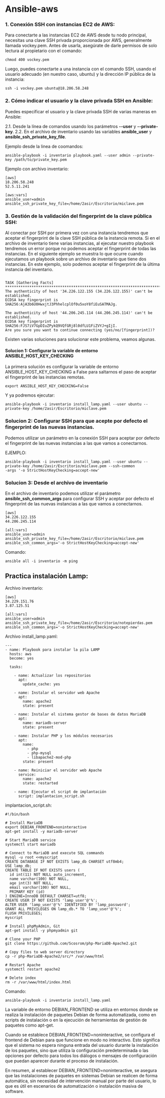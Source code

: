 # Ansible-aws

### 1. Conexión SSH con instancias EC2 de AWS:

Para conectarte a las instancias EC2 de AWS desde tu nodo principal, necesitas una clave SSH privada proporcionada por AWS, generalmente llamada vockey.pem. Antes de usarla, asegúrate de darle permisos de solo lectura al propietario con el comando:

```
chmod 400 vockey.pem
```

Luego, puedes conectarte a una instancia con el comando SSH, usando el usuario adecuado (en nuestro caso, ubuntu) y la dirección IP pública de la instancia:

```
ssh -i vockey.pem ubuntu@18.206.58.248
```

### 2. Cómo indicar el usuario y la clave privada SSH en Ansible:

Puedes especificar el usuario y la clave privada SSH de varias maneras en Ansible:

2.1. Desde la línea de comandos usando los parámetros **--user** y **--private-key**.
2.2. En el archivo de inventario usando las variables **ansible_user** y **ansible_ssh_private_key_file**.


Ejemplo desde la linea de coomandos:

```
ansible-playbook -i inventario playbook.yaml --user admin --private-key /path/to/private_key.pem
```

Ejemplo con archivo inventario: 

```
[aws]
18.206.58.248
52.5.11.241

[aws:vars]
ansible_user=admin
ansible_ssh_private_key_file=/home/2asir/Escritorio/miclave.pem
```
### 3. Gestión de la validación del fingerprint de la clave pública SSH:

Al conectar por SSH por primera vez con una instancia tendremos que aceptar el fingerprint de la
clave SSH pública de la instancia remota.
Si en el archivo de inventario tiene varias instancias, al ejecutar nuestro playbook tendremos un
error porque no podemos aceptar el fingerprint de todas las instancias.
En el siguiente ejemplo se muestra lo que ocurre cuando ejecutamos un playbook sobre un archivo
de inventario que tiene dos instancias. En este ejemplo, solo podemos aceptar el fingerprint de la
última instancia del inventario.

```

TASK [Gathering Facts]
******************************************************************************************************************
The authenticity of host '34.226.122.155 (34.226.122.155)' can't be established.
ECDSA key fingerprint is SHA256:AjA3b6U0HwxjtJ3PhhelcplOf0u5xoY8fiEuSATMAJg.

The authenticity of host '44.206.245.114 (44.206.245.114)' can't be established.
ECDSA key fingerprint is SHA256:FJS7iV7GpDIuZPykQ9VQfGRj8l0dfLU1FiZVYJ+gIjI.
Are you sure you want to continue connecting (yes/no/[fingerprint])?

```

Existen varias soluciones para solucionar este problema, veamos algunas.

#### Solucion 1: Configurar la variable de entorno ANSIBLE_HOST_KEY_CHECKING

La primera solución es configurar la variable de entorno ANSIBLE_HOST_KEY_CHECKING a False para
saltarnos el paso de aceptar el fingerprint de las instancias remotas.

```
export ANSIBLE_HOST_KEY_CHECKING=False
```

Y ya podremos ejecutar:

```
ansible-playbook -i inventario install_lamp.yaml --user ubuntu --private-key /home/2asir/Escritorio/miclave.pem
```

### Solucion 2: Configurar SSH para que acepte por defecto el fingerprint de las nuevas instancias. 

Podemos utilizar un parámetro en la conexión SSH para aceptar por defecto el fingerprint de las
nuevas instancias a las que vamos a conectarnos.

EJEMPLO:

```
ansible-playbook -i inventario install_lamp.yaml --user ubuntu --private-key /home/2asir/Escritorio/miclave.pem --ssh-common
-args '-o StrictHostKeyChecking=accept-new'
```

### Solucion 3: Desde el archivo de inventario

En el archivo de inventario podemos utilizar el parámetro **ansible_ssh_common_args** para configurar
SSH y aceptar por defecto el fingerprint de las nuevas instancias a las que vamos a conectarnos.

```
[aws]
34.226.122.155
44.206.245.114

[all:vars]
ansible_user=admin
ansible_ssh_private_key_file=/home/2asir/Escritorio/miclave.pem
ansible_ssh_common_args='-o StrictHostKeyChecking=accept-new'
```

Comando:

```
ansible all -i inventario -m ping
```

## Practica instalación Lamp:

Archivo inventario: 

```
[aws]
34.229.151.76
3.87.125.51

[all:vars]
ansible_user=admin
ansible_ssh_private_key_file=/home/2asir/Escritorio/notepierdas.pem
ansible_ssh_common_args='-o StrictHostKeyChecking=accept-new'
```

Archivo install_lamp.yaml:

```
---
- name: Playbook para instalar la pila LAMP
  hosts: aws
  become: yes

  tasks:

    - name: Actualizar los repositorios
      apt:
        update_cache: yes

    - name: Instalar el servidor web Apache
      apt:
        name: apache2
        state: present

    - name: Instalar el sistema gestor de bases de datos MariaDB
      apt:
        name: mariadb-server
        state: present

    - name: Instalar PHP y los módulos necesarios
      apt:
        name:
          - php
          - php-mysql
          - libapache2-mod-php
        state: present

    - name: Reiniciar el servidor web Apache
      service:
        name: apache2
        state: restarted

    - name: Ejecutar el script de implantación
      script: implantacion_script.sh
```

implantacion_script.sh:

```
#!/bin/bash

# Install MariaDB 
export DEBIAN_FRONTEND=noninteractive
apt-get install -y mariadb-server

# Start MariaDB service
systemctl start mariadb

# Connect to MariaDB and execute SQL commands
mysql -u root <<myscript
CREATE DATABASE IF NOT EXISTS lamp_db CHARSET utf8mb4;
USE lamp_db;
CREATE TABLE IF NOT EXISTS users (
  id int(11) NOT NULL auto_increment,
  name varchar(100) NOT NULL,
  age int(3) NOT NULL,
  email varchar(100) NOT NULL,
  PRIMARY KEY (id)
) ENGINE=InnoDB DEFAULT CHARSET=utf8;
CREATE USER IF NOT EXISTS 'lamp_user'@'%';
ALTER USER 'lamp_user'@'%' IDENTIFIED BY 'lamp_password';
GRANT ALL PRIVILEGES ON lamp_db.* TO 'lamp_user'@'%';
FLUSH PRIVILEGES;
myscript

# Install phpMyAdmin, Git
apt-get install -y phpmyadmin git

# Clone your PHP
git clone https://github.com/Scosrom/php-MariaDB-Apache2.git 

# Copy files to web server directory
cp -r php-MariaDB-Apache2/src/* /var/www/html

# Restart Apache
systemctl restart apache2

# Delete index
rm -r /var/www/html/index.html
```

Comando:

```
ansible-playbook -i inventario install_lamp.yaml
```
La variable de entorno DEBIAN_FRONTEND se utiliza en entornos donde se realiza la instalación de paquetes Debian de forma automatizada, como en scripts de instalación o en la ejecución de herramientas de gestión de paquetes como apt-get.

Cuando se establece DEBIAN_FRONTEND=noninteractive, se configura el frontend de Debian para que funcione en modo no interactivo. Esto significa que el sistema no espera ninguna entrada del usuario durante la instalación de los paquetes, sino que utiliza la configuración predeterminada o las opciones por defecto para todos los diálogos o mensajes de configuración que puedan aparecer durante el proceso de instalación.

En resumen, al establecer DEBIAN_FRONTEND=noninteractive, se asegura que las instalaciones de paquetes en sistemas Debian se realicen de forma automática, sin necesidad de intervención manual por parte del usuario, lo que es útil en escenarios de automatización o instalación masiva de software.




